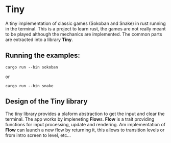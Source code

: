 # Tiny

A tiny implementation of classic games (Sokoban and Snake) in rust running in the terminal.
This is a project to learn rust, the games are not really meant to be played although the mechanics are implemented.
The common parts are extracted into a library **Tiny**.

## Running the examples:

```
cargo run --bin sokoban
```

or

```
cargo run --bin snake
```

## Design of the **Tiny** library

The tiny library provides a plaform abstraction to get the input and clear the terminal.
The app works by impleneting **Flow**s. **Flow** is a trait providing functions for input processing, update and rendering.
Am implementation of **Flow** can launch a new flow by returning it, this allows to transition levels or from intro screen to level, etc...